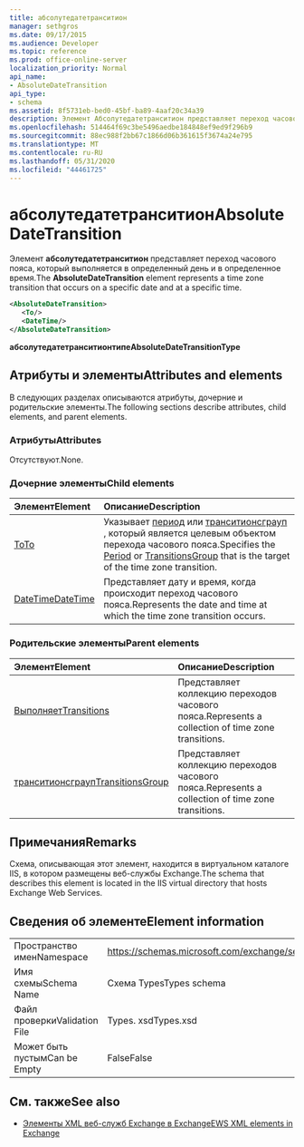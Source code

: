```yaml
---
title: абсолутедатетранситион
manager: sethgros
ms.date: 09/17/2015
ms.audience: Developer
ms.topic: reference
ms.prod: office-online-server
localization_priority: Normal
api_name:
- AbsoluteDateTransition
api_type:
- schema
ms.assetid: 8f5731eb-bed0-45bf-ba89-4aaf20c34a39
description: Элемент Абсолутедатетранситион представляет переход часового пояса, который выполняется в определенный день и в определенное время.
ms.openlocfilehash: 514464f69c3be5496aedbe184848ef9ed9f296b9
ms.sourcegitcommit: 88ec988f2bb67c1866d06b361615f3674a24e795
ms.translationtype: MT
ms.contentlocale: ru-RU
ms.lasthandoff: 05/31/2020
ms.locfileid: "44461725"
---
```

# <a name="absolutedatetransition"></a><span data-ttu-id="6c908-103">абсолутедатетранситион</span><span class="sxs-lookup"><span data-stu-id="6c908-103">AbsoluteDateTransition</span></span>

<span data-ttu-id="6c908-104">Элемент **абсолутедатетранситион** представляет переход часового пояса, который выполняется в определенный день и в определенное время.</span><span class="sxs-lookup"><span data-stu-id="6c908-104">The **AbsoluteDateTransition** element represents a time zone transition that occurs on a specific date and at a specific time.</span></span> 
  
```xml
<AbsoluteDateTransition>
   <To/>
   <DateTime/>
</AbsoluteDateTransition>
```

<span data-ttu-id="6c908-105">**абсолутедатетранситионтипе**</span><span class="sxs-lookup"><span data-stu-id="6c908-105">**AbsoluteDateTransitionType**</span></span>

## <a name="attributes-and-elements"></a><span data-ttu-id="6c908-106">Атрибуты и элементы</span><span class="sxs-lookup"><span data-stu-id="6c908-106">Attributes and elements</span></span>

<span data-ttu-id="6c908-107">В следующих разделах описываются атрибуты, дочерние и родительские элементы.</span><span class="sxs-lookup"><span data-stu-id="6c908-107">The following sections describe attributes, child elements, and parent elements.</span></span>
  
### <a name="attributes"></a><span data-ttu-id="6c908-108">Атрибуты</span><span class="sxs-lookup"><span data-stu-id="6c908-108">Attributes</span></span>

<span data-ttu-id="6c908-109">Отсутствуют.</span><span class="sxs-lookup"><span data-stu-id="6c908-109">None.</span></span>
  
### <a name="child-elements"></a><span data-ttu-id="6c908-110">Дочерние элементы</span><span class="sxs-lookup"><span data-stu-id="6c908-110">Child elements</span></span>

|<span data-ttu-id="6c908-111">**Элемент**</span><span class="sxs-lookup"><span data-stu-id="6c908-111">**Element**</span></span>|<span data-ttu-id="6c908-112">**Описание**</span><span class="sxs-lookup"><span data-stu-id="6c908-112">**Description**</span></span>|
|:-----|:-----|
|[<span data-ttu-id="6c908-113">To</span><span class="sxs-lookup"><span data-stu-id="6c908-113">To</span></span>](to.md) <br/> |<span data-ttu-id="6c908-114">Указывает [период](period.md) или [транситионсграуп](transitionsgroup.md) , который является целевым объектом перехода часового пояса.</span><span class="sxs-lookup"><span data-stu-id="6c908-114">Specifies the [Period](period.md) or [TransitionsGroup](transitionsgroup.md) that is the target of the time zone transition.</span></span>  <br/> |
|[<span data-ttu-id="6c908-115">DateTime</span><span class="sxs-lookup"><span data-stu-id="6c908-115">DateTime</span></span>](datetime.md) <br/> |<span data-ttu-id="6c908-116">Представляет дату и время, когда происходит переход часового пояса.</span><span class="sxs-lookup"><span data-stu-id="6c908-116">Represents the date and time at which the time zone transition occurs.</span></span>  <br/> |
   
### <a name="parent-elements"></a><span data-ttu-id="6c908-117">Родительские элементы</span><span class="sxs-lookup"><span data-stu-id="6c908-117">Parent elements</span></span>

|<span data-ttu-id="6c908-118">**Элемент**</span><span class="sxs-lookup"><span data-stu-id="6c908-118">**Element**</span></span>|<span data-ttu-id="6c908-119">**Описание**</span><span class="sxs-lookup"><span data-stu-id="6c908-119">**Description**</span></span>|
|:-----|:-----|
|[<span data-ttu-id="6c908-120">Выполняет</span><span class="sxs-lookup"><span data-stu-id="6c908-120">Transitions</span></span>](transitions.md) <br/> |<span data-ttu-id="6c908-121">Представляет коллекцию переходов часового пояса.</span><span class="sxs-lookup"><span data-stu-id="6c908-121">Represents a collection of time zone transitions.</span></span>  <br/> |
|[<span data-ttu-id="6c908-122">транситионсграуп</span><span class="sxs-lookup"><span data-stu-id="6c908-122">TransitionsGroup</span></span>](transitionsgroup.md) <br/> |<span data-ttu-id="6c908-123">Представляет коллекцию переходов часового пояса.</span><span class="sxs-lookup"><span data-stu-id="6c908-123">Represents a collection of time zone transitions.</span></span>  <br/> |
   
## <a name="remarks"></a><span data-ttu-id="6c908-124">Примечания</span><span class="sxs-lookup"><span data-stu-id="6c908-124">Remarks</span></span>

<span data-ttu-id="6c908-125">Схема, описывающая этот элемент, находится в виртуальном каталоге IIS, в котором размещены веб-службы Exchange.</span><span class="sxs-lookup"><span data-stu-id="6c908-125">The schema that describes this element is located in the IIS virtual directory that hosts Exchange Web Services.</span></span>
  
## <a name="element-information"></a><span data-ttu-id="6c908-126">Сведения об элементе</span><span class="sxs-lookup"><span data-stu-id="6c908-126">Element information</span></span>

|||
|:-----|:-----|
|<span data-ttu-id="6c908-127">Пространство имен</span><span class="sxs-lookup"><span data-stu-id="6c908-127">Namespace</span></span>  <br/> |https://schemas.microsoft.com/exchange/services/2006/types  <br/> |
|<span data-ttu-id="6c908-128">Имя схемы</span><span class="sxs-lookup"><span data-stu-id="6c908-128">Schema Name</span></span>  <br/> |<span data-ttu-id="6c908-129">Схема Types</span><span class="sxs-lookup"><span data-stu-id="6c908-129">Types schema</span></span>  <br/> |
|<span data-ttu-id="6c908-130">Файл проверки</span><span class="sxs-lookup"><span data-stu-id="6c908-130">Validation File</span></span>  <br/> |<span data-ttu-id="6c908-131">Types. xsd</span><span class="sxs-lookup"><span data-stu-id="6c908-131">Types.xsd</span></span>  <br/> |
|<span data-ttu-id="6c908-132">Может быть пустым</span><span class="sxs-lookup"><span data-stu-id="6c908-132">Can be Empty</span></span>  <br/> |<span data-ttu-id="6c908-133">False</span><span class="sxs-lookup"><span data-stu-id="6c908-133">False</span></span>  <br/> |
   
## <a name="see-also"></a><span data-ttu-id="6c908-134">См. также</span><span class="sxs-lookup"><span data-stu-id="6c908-134">See also</span></span>

- [<span data-ttu-id="6c908-135">Элементы XML веб-служб Exchange в Exchange</span><span class="sxs-lookup"><span data-stu-id="6c908-135">EWS XML elements in Exchange</span></span>](ews-xml-elements-in-exchange.md)

